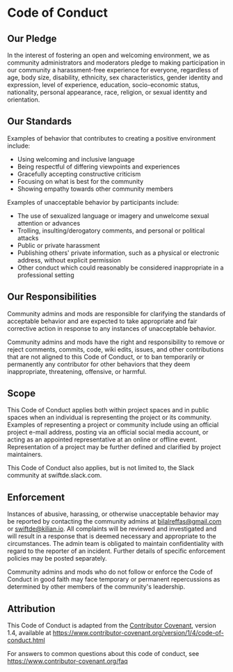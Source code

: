 # Code of Conduct

## Our Pledge

In the interest of fostering an open and welcoming environment, we as
community administrators and moderators pledge to making participation in our
community a harassment-free experience for everyone, regardless of age, body
size, disability, ethnicity, sex characteristics, gender identity and expression,
level of experience, education, socio-economic status, nationality, personal
appearance, race, religion, or sexual identity and orientation.

## Our Standards

Examples of behavior that contributes to creating a positive environment
include:

* Using welcoming and inclusive language
* Being respectful of differing viewpoints and experiences
* Gracefully accepting constructive criticism
* Focusing on what is best for the community
* Showing empathy towards other community members

Examples of unacceptable behavior by participants include:

* The use of sexualized language or imagery and unwelcome sexual attention or
 advances
* Trolling, insulting/derogatory comments, and personal or political attacks
* Public or private harassment
* Publishing others' private information, such as a physical or electronic
 address, without explicit permission
* Other conduct which could reasonably be considered inappropriate in a
 professional setting

## Our Responsibilities

Community admins and mods are responsible for clarifying the standards of 
acceptable behavior and are expected to take appropriate and fair corrective 
action in response to any instances of unacceptable behavior.

Community admins and mods have the right and responsibility to remove or
reject comments, commits, code, wiki edits, issues, and other contributions
that are not aligned to this Code of Conduct, or to ban temporarily or
permanently any contributor for other behaviors that they deem inappropriate,
threatening, offensive, or harmful.

## Scope

This Code of Conduct applies both within project spaces and in public spaces
when an individual is representing the project or its community. Examples of
representing a project or community include using an official project e-mail
address, posting via an official social media account, or acting as an appointed
representative at an online or offline event. Representation of a project may be
further defined and clarified by project maintainers.

This Code of Conduct also applies, but is not limited to, the Slack community
at swiftde.slack.com.

## Enforcement

Instances of abusive, harassing, or otherwise unacceptable behavior may be
reported by contacting the community admins at bilalreffas@gmail.com or 
swiftde@kilian.io. All complaints will be reviewed and investigated and will 
result in a response that is deemed necessary and appropriate to the circumstances. 
The admin team is obligated to maintain confidentiality with regard to the reporter 
of an incident. Further details of specific enforcement policies may be posted 
separately.

Community admins and mods who do not follow or enforce the Code of Conduct in good
faith may face temporary or permanent repercussions as determined by other
members of the community's leadership.

## Attribution

This Code of Conduct is adapted from the [Contributor Covenant][homepage], version 1.4,
available at https://www.contributor-covenant.org/version/1/4/code-of-conduct.html

[homepage]: https://www.contributor-covenant.org

For answers to common questions about this code of conduct, see
https://www.contributor-covenant.org/faq
